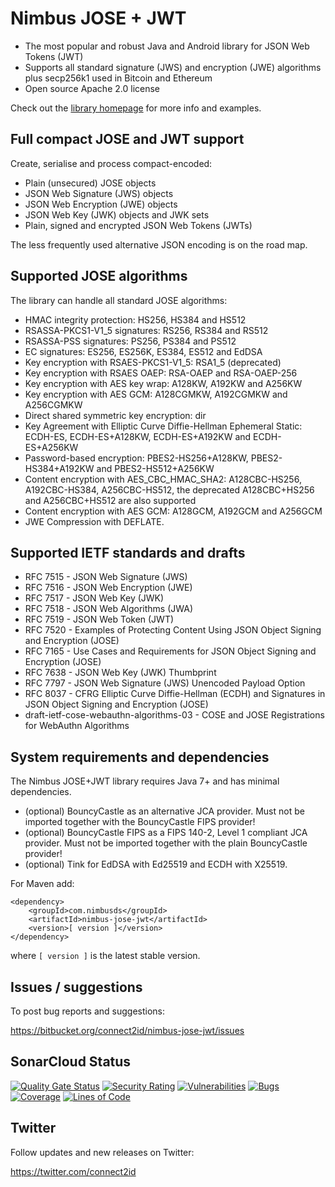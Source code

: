# Nimbus JOSE + JWT

* The most popular and robust Java and Android library for JSON Web Tokens 
  (JWT)
* Supports all standard signature (JWS) and encryption (JWE) algorithms plus 
  secp256k1 used in Bitcoin and Ethereum
* Open source Apache 2.0 license

Check out the [library homepage](https://connect2id.com/products/nimbus-jose-jwt) 
for more info and examples.


## Full compact JOSE and JWT support

Create, serialise and process compact-encoded:

* Plain (unsecured) JOSE objects
* JSON Web Signature (JWS) objects
* JSON Web Encryption (JWE) objects
* JSON Web Key (JWK) objects and JWK sets
* Plain, signed and encrypted JSON Web Tokens (JWTs)

The less frequently used alternative JSON encoding is on the road map.


## Supported JOSE algorithms

The library can handle all standard JOSE algorithms:

* HMAC integrity protection: HS256, HS384 and HS512
* RSASSA-PKCS1-V1_5 signatures: RS256, RS384 and RS512
* RSASSA-PSS signatures: PS256, PS384 and PS512
* EC signatures: ES256, ES256K, ES384, ES512 and EdDSA
* Key encryption with RSAES-PKCS1-V1_5: RSA1_5 (deprecated)
* Key encryption with RSAES OAEP: RSA-OAEP and RSA-OAEP-256
* Key encryption with AES key wrap: A128KW, A192KW and A256KW
* Key encryption with AES GCM: A128CGMKW, A192CGMKW and A256CGMKW
* Direct shared symmetric key encryption: dir
* Key Agreement with Elliptic Curve Diffie-Hellman Ephemeral Static: ECDH-ES,
  ECDH-ES+A128KW, ECDH-ES+A192KW and ECDH-ES+A256KW
* Password-based encryption: PBES2-HS256+A128KW, PBES2-HS384+A192KW and
  PBES2-HS512+A256KW
* Content encryption with AES_CBC_HMAC_SHA2: A128CBC-HS256, A192CBC-HS384,
  A256CBC-HS512, the deprecated A128CBC+HS256 and A256CBC+HS512 are also
  supported
* Content encryption with AES GCM: A128GCM, A192GCM and A256GCM
* JWE Compression with DEFLATE.


## Supported IETF standards and drafts

* RFC 7515 - JSON Web Signature (JWS)
* RFC 7516 - JSON Web Encryption (JWE)
* RFC 7517 - JSON Web Key (JWK)
* RFC 7518 - JSON Web Algorithms (JWA)
* RFC 7519 - JSON Web Token (JWT)
* RFC 7520 - Examples of Protecting Content Using JSON Object Signing and
  Encryption (JOSE)
* RFC 7165 - Use Cases and Requirements for JSON Object Signing and Encryption
  (JOSE)
* RFC 7638 - JSON Web Key (JWK) Thumbprint
* RFC 7797 - JSON Web Signature (JWS) Unencoded Payload Option
* RFC 8037 - CFRG Elliptic Curve Diffie-Hellman (ECDH) and Signatures in JSON 
  Object Signing and Encryption (JOSE)
* draft-ietf-cose-webauthn-algorithms-03 - COSE and JOSE Registrations for 
  WebAuthn Algorithms


## System requirements and dependencies

The Nimbus JOSE+JWT library requires Java 7+ and has minimal dependencies.

* (optional) BouncyCastle as an alternative JCA provider. Must not be imported
  together with the BouncyCastle FIPS provider!
* (optional) BouncyCastle FIPS as a FIPS 140-2, Level 1 compliant JCA provider.
  Must not be imported together with the plain BouncyCastle provider!
* (optional) Tink for EdDSA with Ed25519 and ECDH with X25519.


For Maven add:

```
<dependency>
    <groupId>com.nimbusds</groupId>
    <artifactId>nimbus-jose-jwt</artifactId>
    <version>[ version ]</version>
</dependency>
```

where `[ version ]` is the latest stable version.


## Issues / suggestions

To post bug reports and suggestions:

<https://bitbucket.org/connect2id/nimbus-jose-jwt/issues>


## SonarCloud Status

[![Quality Gate Status](https://sonarcloud.io/api/project_badges/measure?project=connect2id_nimbus-jose-jwt&metric=alert_status)](https://sonarcloud.io/dashboard?id=connect2id_nimbus-jose-jwt)
[![Security Rating](https://sonarcloud.io/api/project_badges/measure?project=connect2id_nimbus-jose-jwt&metric=security_rating)](https://sonarcloud.io/dashboard?id=connect2id_nimbus-jose-jwt)
[![Vulnerabilities](https://sonarcloud.io/api/project_badges/measure?project=connect2id_nimbus-jose-jwt&metric=vulnerabilities)](https://sonarcloud.io/dashboard?id=connect2id_nimbus-jose-jwt)
[![Bugs](https://sonarcloud.io/api/project_badges/measure?project=connect2id_nimbus-jose-jwt&metric=bugs)](https://sonarcloud.io/dashboard?id=connect2id_nimbus-jose-jwt)
[![Coverage](https://sonarcloud.io/api/project_badges/measure?project=connect2id_nimbus-jose-jwt&metric=coverage)](https://sonarcloud.io/dashboard?id=connect2id_nimbus-jose-jwt)
[![Lines of Code](https://sonarcloud.io/api/project_badges/measure?project=connect2id_nimbus-jose-jwt&metric=ncloc)](https://sonarcloud.io/dashboard?id=connect2id_nimbus-jose-jwt)

## Twitter

Follow updates and new releases on Twitter:

<https://twitter.com/connect2id>

